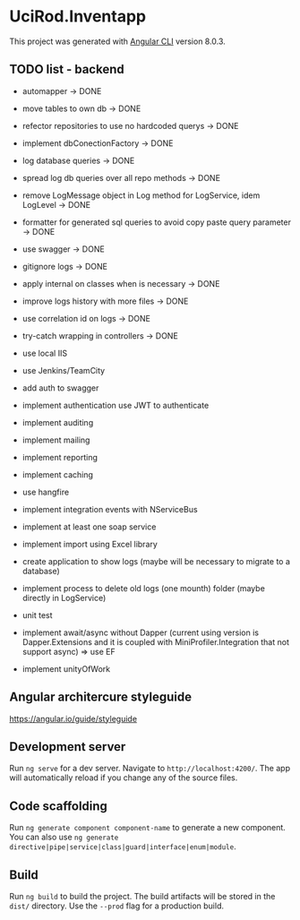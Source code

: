 # UciRod.Inventapp
This project was generated with [Angular CLI](https://github.com/angular/angular-cli) version 8.0.3.

## TODO list - backend
* automapper -> DONE
* move tables to own db -> DONE
* refector repositories to use no hardcoded querys -> DONE
* implement dbConectionFactory -> DONE 
* log database queries -> DONE
* spread log db queries over all repo methods -> DONE
* remove LogMessage object in Log method for LogService, idem LogLevel -> DONE
* formatter for generated sql queries to avoid copy paste query parameter -> DONE
* use swagger -> DONE
* gitignore logs -> DONE
* apply internal on classes when is necessary -> DONE
* improve logs history with more files -> DONE
* use correlation id on logs -> DONE
* try-catch wrapping in controllers -> DONE

* use local IIS

* use Jenkins/TeamCity
* add auth to swagger
* implement authentication use JWT to authenticate
* implement auditing
* implement mailing
* implement reporting
* implement caching
* use hangfire
* implement integration events with NServiceBus
* implement at least one soap service
* implement import using Excel library
* create application to show logs (maybe will be necessary to migrate to a database)
* implement process to delete old logs (one mounth) folder (maybe directly in LogService)
* unit test
* implement await/async without Dapper (current using version is Dapper.Extensions and it is coupled with MiniProfiler.Integration that not support async) => use EF
* implement unityOfWork

## Angular architercure styleguide

https://angular.io/guide/styleguide

## Development server

Run `ng serve` for a dev server. Navigate to `http://localhost:4200/`. The app will automatically reload if you change any of the source files.

## Code scaffolding

Run `ng generate component component-name` to generate a new component. You can also use `ng generate directive|pipe|service|class|guard|interface|enum|module`.

## Build

Run `ng build` to build the project. The build artifacts will be stored in the `dist/` directory. Use the `--prod` flag for a production build.
